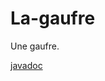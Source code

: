 # La-gaufre
Une gaufre.

[javadoc](https://raw.githubusercontent.com/les-un-quart-croustillants/La-gaufre/IA/doc/index-files/index-1.html)
